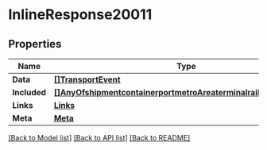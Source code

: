 # InlineResponse20011

## Properties

Name | Type | Description | Notes
------------ | ------------- | ------------- | -------------
**Data** | [**[]TransportEvent**](transport_event.md) |  | [optional] 
**Included** | [**[]AnyOfshipmentcontainerportmetroAreaterminalrailTerminalvessel**](anyOf&lt;shipment,container,port,metro_area,terminal,rail_terminal,vessel&gt;.md) |  | [optional] 
**Links** | [**Links**](links.md) |  | [optional] 
**Meta** | [**Meta**](meta.md) |  | [optional] 

[[Back to Model list]](../README.md#documentation-for-models) [[Back to API list]](../README.md#documentation-for-api-endpoints) [[Back to README]](../README.md)


